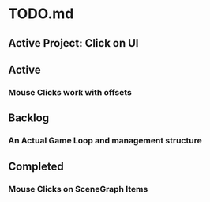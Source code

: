 # TODO.md

## Active Project: Click on UI

## Active
### Mouse Clicks work with offsets

## Backlog
### An Actual Game Loop and management structure

## Completed
###  Mouse Clicks on SceneGraph Items
